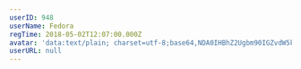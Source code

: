 ```yaml
---
userID: 948
userName: Fedora
regTime: 2018-05-02T12:07:00.000Z
avatar: 'data:text/plain; charset=utf-8;base64,NDA0IHBhZ2Ugbm90IGZvdW5kCg=='
userURL: null
---
```



